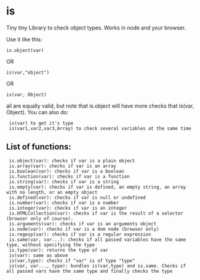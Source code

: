 # is

Tiny tiny Library to check object types.
Works in node and your browser.

Use it like this:

    is.object(var)

OR

	is(var,"object")

OR

	is(var, Object)

all are equally valid, but note that is.object will have more checks that is(var, Object).
You can also do:
	
	 is(var) to get it's type
	 is(var1,var2,var3,Array) to check several variables at the same time

## List of functions:

	 is.object(var): checks if var is a plain object
	 is.array(var): checks if var is an array
	 is.boolean(var): checks if var is a boolean
	 is.function(var): checks if var is a function
	 is.string(var): checks if var is a string
	 is.empty(var): checks if var is defined, an empty string, an array with no length, or an empty object
	 is.defined(var): checks if var is null or undefined
	 is.number(var): checks if var is a number
	 is.integer(var): checks if var is an integer
	 is.HTMLCollection(var): checks if var is the result of a selector (browser only of course).					   
	 is.arguments(var): checks if var is an arguments object
	 is.node(var): checks if var is a dom node (browser only)
	 is.regexp(var): checks if var is a regular expression
	 is.same(var, var...): checks if all passed variables have the same type, without specifying the type
	 is.type(var): returns the type of var
	 is(var): same as above
	 is(var,type): checks if "var" is of type "type"
	 is(var, var..., type): bundles is(var,type) and is.same. Checks if all passed vars have the same type and finally checks the type
